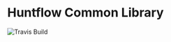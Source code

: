Huntflow Common Library
=======================

![Travis Build](https://travis-ci.org/huntflow/hfcommon.svg?branch=master)
